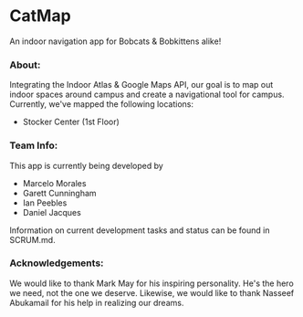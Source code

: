 # CatMap

An indoor navigation app for Bobcats & Bobkittens alike!

### About:

Integrating the Indoor Atlas & Google Maps API, our goal is to map out indoor spaces around campus and create a navigational tool for campus. Currently, we've mapped the following locations:

* Stocker Center (1st Floor)

### Team Info:

This app is currently being developed by

* Marcelo Morales
* Garett Cunningham
* Ian Peebles
* Daniel Jacques

Information on current development tasks and status can be found in SCRUM.md.

### Acknowledgements:

We would like to thank Mark May for his inspiring personality. He's the hero we need, not the one we deserve. Likewise, we would like to thank Nasseef Abukamail for his help in realizing our dreams.
